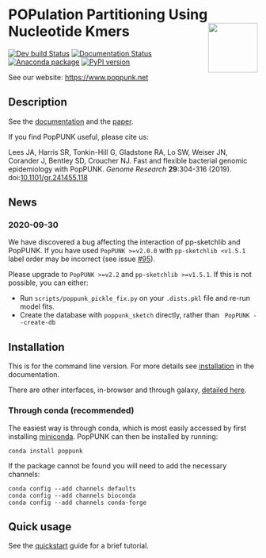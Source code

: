 # POPulation Partitioning Using Nucleotide Kmers <img src='docs/images/poppunk_v2.png.png' align="right" height="100" />

<!-- badges: start -->
[![Dev build Status](https://dev.azure.com/jlees/PopPUNK/_apis/build/status/johnlees.PopPUNK?branchName=master)](https://dev.azure.com/jlees/PopPUNK/_build/latest?definitionId=1&branchName=master)
[![Documentation Status](https://readthedocs.org/projects/poppunk/badge/?version=latest)](https://poppunk.readthedocs.io/)
[![Anaconda package](https://anaconda.org/bioconda/poppunk/badges/version.svg)](https://anaconda.org/bioconda/poppunk)
[![PyPI version](https://badge.fury.io/py/poppunk.svg)](https://badge.fury.io/py/poppunk)
<!-- badges: end -->

See our website: <https://www.poppunk.net>

## Description

See the [documentation](http://poppunk.readthedocs.io/en/latest/) and the
[paper](https://doi.org/10.1101/gr.241455.118).

If you find PopPUNK useful, please cite us:

Lees JA, Harris SR, Tonkin-Hill G, Gladstone RA, Lo SW, Weiser JN, Corander J, Bentley SD, Croucher NJ.
Fast and flexible bacterial genomic epidemiology with PopPUNK. *Genome Research* **29**:304-316 (2019).
doi:[10.1101/gr.241455.118](https://doi.org/10.1101/gr.241455.118)

## News

### 2020-09-30
We have discovered a bug affecting the interaction of pp-sketchlib and PopPUNK.
If you have used `PopPUNK >=v2.0.0` with `pp-sketchlib <v1.5.1` label order may
be incorrect (see issue [#95](https://github.com/johnlees/PopPUNK/issues/95)).

Please upgrade to `PopPUNK >=v2.2` and `pp-sketchlib >=v1.5.1`. If this is not
possible, you can either:
- Run `scripts/poppunk_pickle_fix.py` on your `.dists.pkl` file and re-run
  model fits.
- Create the database with `poppunk_sketch` directly, rather than `
  PopPUNK --create-db`

## Installation

This is for the command line version. For more details see [installation](https://poppunk.readthedocs.io/en/latest/installation.html) in the documentation.

There are other interfaces, in-browser and through galaxy, [detailed here](https://poppunk.net/pages/interfaces.html).

### Through conda (recommended)

The easiest way is through conda, which is most easily accessed by first
installing [miniconda](https://conda.io/miniconda.html). PopPUNK can then
be installed by running:
```
conda install poppunk
```
If the package cannot be found you will need to add the necessary channels:
```
conda config --add channels defaults
conda config --add channels bioconda
conda config --add channels conda-forge
```

## Quick usage

See the [quickstart](https://poppunk.readthedocs.io/en/latest/quickstart.html) guide
for a brief tutorial.
